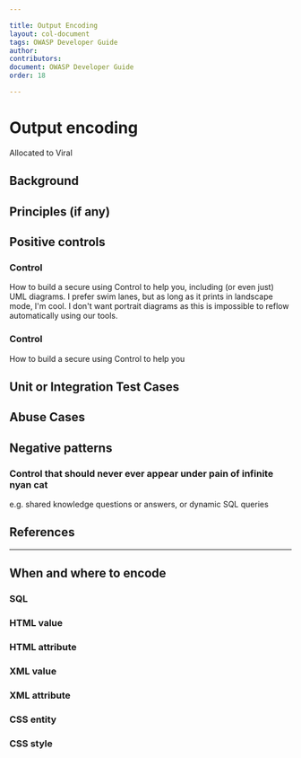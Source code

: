 ```yaml
---

title: Output Encoding
layout: col-document
tags: OWASP Developer Guide
author:
contributors:
document: OWASP Developer Guide
order: 18

---
```


# Output encoding

Allocated to Viral

## Background


## Principles (if any)


## Positive controls 

### Control
How to build a secure <thing> using Control to help you, including (or even just) UML diagrams. I prefer swim lanes, but as long as it prints in landscape mode, I'm cool. I don't want portrait diagrams as this is impossible to reflow automatically using our tools.

### Control
How to build a secure <thing> using Control to help you


## Unit or Integration Test Cases

## Abuse Cases

## Negative patterns

### Control that should never ever appear under pain of infinite nyan cat

e.g. shared knowledge questions or answers, or dynamic SQL queries

## References

***

## When and where to encode
### SQL
### HTML value
### HTML attribute
### XML value
### XML attribute
### CSS entity
### CSS style


